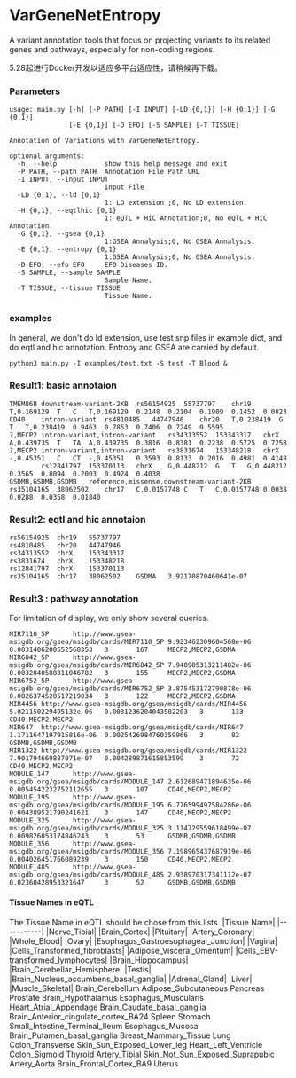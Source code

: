 # VarGeneNetEntropy

A variant annotation tools that focus on projecting variants to its related genes and pathways, especially for non-coding regions. 

5.28起进行Docker开发以适应多平台适应性，请稍候再下载。
### Parameters

```
usage: main.py [-h] [-P PATH] [-I INPUT] [-LD {0,1}] [-H {0,1}] [-G {0,1}]
               [-E {0,1}] [-D EFO] [-S SAMPLE] [-T TISSUE]

Annotation of Variations with VarGeneNetEntropy.

optional arguments:
  -h, --help            show this help message and exit
  -P PATH, --path PATH  Annotation File Path URL
  -I INPUT, --input INPUT
                        Input File
  -LD {0,1}, --ld {0,1}
                        1: LD extension ;0, No LD extension.
  -H {0,1}, --eqtlhic {0,1}
                        1: eQTL + HiC Annotation;0, No eQTL + HiC Annotation.
  -G {0,1}, --gsea {0,1}
                        1:GSEA Annalysis;0, No GSEA Annalysis.
  -E {0,1}, --entropy {0,1}
                        1:GSEA Annalysis;0, No GSEA Annalysis.
  -D EFO, --efo EFO     EFO Diseases ID.
  -S SAMPLE, --sample SAMPLE
                        Sample Name.
  -T TISSUE, --tissue TISSUE
                        Tissue Name.
```

### examples 

In general, we don't do ld extension, use test snp files in example dict, and do eqtl and hic annotation. Entropy and GSEA are carried by default.

```
python3 main.py -I examples/test.txt -S test -T Blood &
```

### Result1: basic annotaion

```
TMEM86B	downstream-variant-2KB	rs56154925	55737797	chr19	T,0.169129	T	C	T,0.169129	0.2148	0.2104	0.1909	0.1452	0.0823
CD40	intron-variant	rs4810485	44747946	chr20	T,0.238419	G	T	T,0.238419	0.9463	0.7853	0.7406	0.7249	0.5595
?,MECP2	intron-variant,intron-variant	rs34313552	153343317	chrX	A,0.439735	T	TA	A,0.439735	0.3816	0.8381	0.2238	0.5725	0.7258
?,MECP2	intron-variant,intron-variant	rs3831674	153348218	chrX	-,0.45351	C	CT	-,0.45351	0.3593	0.8133	0.2016	0.4981	0.4148
		rs12841797	153370113	chrX	G,0.448212	G	T	G,0.448212	0.3565	0.8094	0.2003	0.4924	0.4038
GSDMB,GSDMB,GSDMB	reference,missense,downstream-variant-2KB	rs35104165	38062502	chr17	C,0.0157748	C	T	C,0.0157748	0.0038	0.0288	0.0358	0.01840
```

### Result2: eqtl and hic annotaion

```
rs56154925	chr19	55737797
rs4810485	chr20	44747946
rs34313552	chrX	153343317
rs3831674	chrX	153348218
rs12841797	chrX	153370113
rs35104165	chr17	38062502	GSDMA	3.92170870460641e-07
```

### Result3 : pathway annotation

For limitation of display, we only show several queries.

```
MIR7110_5P      http://www.gsea-msigdb.org/gsea/msigdb/cards/MIR7110_5P 9.923462309604568e-06   0.0031406200552568353   3       167     MECP2,MECP2,GSDMA
MIR6842_5P      http://www.gsea-msigdb.org/gsea/msigdb/cards/MIR6842_5P 7.940905313211482e-06   0.0032840588811046782   3       155     MECP2,MECP2,GSDMA
MIR6752_5P      http://www.gsea-msigdb.org/gsea/msigdb/cards/MIR6752_5P 3.875453172790878e-06   0.0026374520517219034   3       122     MECP2,MECP2,GSDMA
MIR4456 http://www.gsea-msigdb.org/gsea/msigdb/cards/MIR4456    5.021150229495132e-06   0.0031236284043582203   3       133     CD40,MECP2,MECP2
MIR647  http://www.gsea-msigdb.org/gsea/msigdb/cards/MIR647     1.1711647197915816e-06  0.0025426984760359966   3       82      GSDMB,GSDMB,GSDMB
MIR1322 http://www.gsea-msigdb.org/gsea/msigdb/cards/MIR1322    7.901794669887071e-07   0.004289871615853599    3       72      CD40,MECP2,MECP2
MODULE_147      http://www.gsea-msigdb.org/gsea/msigdb/cards/MODULE_147 2.612689471894635e-06   0.0054542232752112655   3       107     CD40,MECP2,MECP2
MODULE_195      http://www.gsea-msigdb.org/gsea/msigdb/cards/MODULE_195 6.776599497584286e-06   0.004389521790241621    3       147     CD40,MECP2,MECP2
MODULE_325      http://www.gsea-msigdb.org/gsea/msigdb/cards/MODULE_325 3.114729559618499e-07   0.009826053174846243    3       53      GSDMB,GSDMB,GSDMB
MODULE_356      http://www.gsea-msigdb.org/gsea/msigdb/cards/MODULE_356 7.198965437687919e-06   0.004026451766089239    3       150     CD40,MECP2,MECP2
MODULE_485      http://www.gsea-msigdb.org/gsea/msigdb/cards/MODULE_485 2.938970317341112e-07   0.02360428953321647     3       52      GSDMB,GSDMB,GSDMB
```

#### Tissue Names in eQTL

The Tissue Name in eQTL should be chose from this lists.
|Tissue Name|
|-----------|
|Nerve_Tibial|
|Brain_Cortex|
|Pituitary|
|Artery_Coronary|
|Whole_Blood|
|Ovary|
|Esophagus_Gastroesophageal_Junction|
|Vagina|
|Cells_Transformed_fibroblasts|
|Adipose_Visceral_Omentum|
|Cells_EBV-transformed_lymphocytes|
|Brain_Hippocampus|
|Brain_Cerebellar_Hemisphere|
|Testis|
|Brain_Nucleus_accumbens_basal_ganglia|
|Adrenal_Gland|
|Liver|
|Muscle_Skeletal|
Brain_Cerebellum
Adipose_Subcutaneous
Pancreas
Prostate
Brain_Hypothalamus
Esophagus_Muscularis
Heart_Atrial_Appendage
Brain_Caudate_basal_ganglia
Brain_Anterior_cingulate_cortex_BA24
Spleen
Stomach
Small_Intestine_Terminal_Ileum
Esophagus_Mucosa
Brain_Putamen_basal_ganglia
Breast_Mammary_Tissue
Lung
Colon_Transverse
Skin_Sun_Exposed_Lower_leg
Heart_Left_Ventricle
Colon_Sigmoid
Thyroid
Artery_Tibial
Skin_Not_Sun_Exposed_Suprapubic
Artery_Aorta
Brain_Frontal_Cortex_BA9
Uterus
